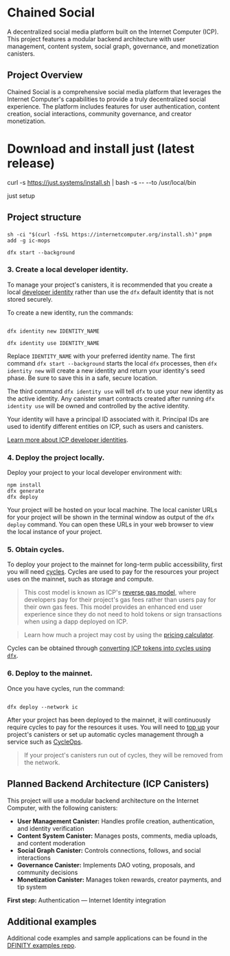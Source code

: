 # Chained Social

A decentralized social media platform built on the Internet Computer (ICP). This project features a modular backend architecture with user management, content system, social graph, governance, and monetization canisters.

## Project Overview

Chained Social is a comprehensive social media platform that leverages the Internet Computer's capabilities to provide a truly decentralized social experience. The platform includes features for user authentication, content creation, social interactions, community governance, and creator monetization.

# Download and install just (latest release)
curl -s https://just.systems/install.sh | bash -s -- --to /usr/local/bin

just setup

## Project structure
`sh -ci "$(curl -fsSL https://internetcomputer.org/install.sh)"`
`pnpm add -g ic-mops`


```
dfx start --background
```

### 3. Create a local developer identity.

To manage your project's canisters, it is recommended that you create a local [developer identity](https://internetcomputer.org/docs/building-apps/getting-started/identities) rather than use the `dfx` default identity that is not stored securely.

To create a new identity, run the commands:

```

dfx identity new IDENTITY_NAME

dfx identity use IDENTITY_NAME

```

Replace `IDENTITY_NAME` with your preferred identity name. The first command `dfx start --background` starts the local `dfx` processes, then `dfx identity new` will create a new identity and return your identity's seed phase. Be sure to save this in a safe, secure location.

The third command `dfx identity use` will tell `dfx` to use your new identity as the active identity. Any canister smart contracts created after running `dfx identity use` will be owned and controlled by the active identity.

Your identity will have a principal ID associated with it. Principal IDs are used to identify different entities on ICP, such as users and canisters.

[Learn more about ICP developer identities](https://internetcomputer.org/docs/building-apps/getting-started/identities).

### 4. Deploy the project locally.

Deploy your project to your local developer environment with:

```
npm install
dfx generate
dfx deploy

```

Your project will be hosted on your local machine. The local canister URLs for your project will be shown in the terminal window as output of the `dfx deploy` command. You can open these URLs in your web browser to view the local instance of your project.

### 5. Obtain cycles.

To deploy your project to the mainnet for long-term public accessibility, first you will need [cycles](https://internetcomputer.org/docs/building-apps/getting-started/tokens-and-cycles). Cycles are used to pay for the resources your project uses on the mainnet, such as storage and compute.

> This cost model is known as ICP's [reverse gas model](https://internetcomputer.org/docs/building-apps/essentials/gas-cost), where developers pay for their project's gas fees rather than users pay for their own gas fees. This model provides an enhanced end user experience since they do not need to hold tokens or sign transactions when using a dapp deployed on ICP.

> Learn how much a project may cost by using the [pricing calculator](https://internetcomputer.org/docs/building-apps/essentials/cost-estimations-and-examples).

Cycles can be obtained through [converting ICP tokens into cycles using `dfx`](https://internetcomputer.org/docs/building-apps/developer-tools/dfx/dfx-cycles#dfx-cycles-convert).

### 6. Deploy to the mainnet.

Once you have cycles, run the command:

```

dfx deploy --network ic

```

After your project has been deployed to the mainnet, it will continuously require cycles to pay for the resources it uses. You will need to [top up](https://internetcomputer.org/docs/building-apps/canister-management/topping-up) your project's canisters or set up automatic cycles management through a service such as [CycleOps](https://cycleops.dev/).

> If your project's canisters run out of cycles, they will be removed from the network.

## Planned Backend Architecture (ICP Canisters)

This project will use a modular backend architecture on the Internet Computer, with the following canisters:

- **User Management Canister:** Handles profile creation, authentication, and identity verification
- **Content System Canister:** Manages posts, comments, media uploads, and content moderation
- **Social Graph Canister:** Controls connections, follows, and social interactions
- **Governance Canister:** Implements DAO voting, proposals, and community decisions
- **Monetization Canister:** Manages token rewards, creator payments, and tip system

**First step:** Authentication — Internet Identity integration

## Additional examples

Additional code examples and sample applications can be found in the [DFINITY examples repo](https://github.com/dfinity/examples).
